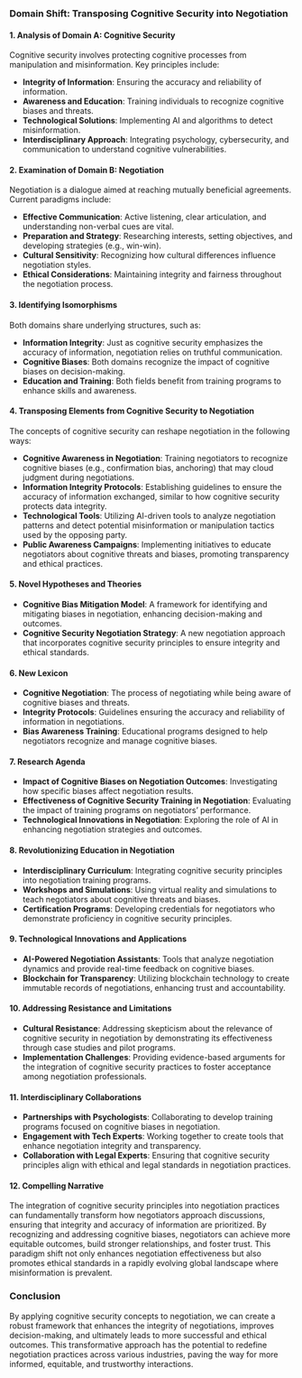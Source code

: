 ### Domain Shift: Transposing Cognitive Security into Negotiation

#### 1. **Analysis of Domain A: Cognitive Security**
Cognitive security involves protecting cognitive processes from manipulation and misinformation. Key principles include:

- **Integrity of Information**: Ensuring the accuracy and reliability of information.
- **Awareness and Education**: Training individuals to recognize cognitive biases and threats.
- **Technological Solutions**: Implementing AI and algorithms to detect misinformation.
- **Interdisciplinary Approach**: Integrating psychology, cybersecurity, and communication to understand cognitive vulnerabilities.

#### 2. **Examination of Domain B: Negotiation**
Negotiation is a dialogue aimed at reaching mutually beneficial agreements. Current paradigms include:

- **Effective Communication**: Active listening, clear articulation, and understanding non-verbal cues are vital.
- **Preparation and Strategy**: Researching interests, setting objectives, and developing strategies (e.g., win-win).
- **Cultural Sensitivity**: Recognizing how cultural differences influence negotiation styles.
- **Ethical Considerations**: Maintaining integrity and fairness throughout the negotiation process.

#### 3. **Identifying Isomorphisms**
Both domains share underlying structures, such as:

- **Information Integrity**: Just as cognitive security emphasizes the accuracy of information, negotiation relies on truthful communication.
- **Cognitive Biases**: Both domains recognize the impact of cognitive biases on decision-making.
- **Education and Training**: Both fields benefit from training programs to enhance skills and awareness.

#### 4. **Transposing Elements from Cognitive Security to Negotiation**
The concepts of cognitive security can reshape negotiation in the following ways:

- **Cognitive Awareness in Negotiation**: Training negotiators to recognize cognitive biases (e.g., confirmation bias, anchoring) that may cloud judgment during negotiations.
- **Information Integrity Protocols**: Establishing guidelines to ensure the accuracy of information exchanged, similar to how cognitive security protects data integrity.
- **Technological Tools**: Utilizing AI-driven tools to analyze negotiation patterns and detect potential misinformation or manipulation tactics used by the opposing party.
- **Public Awareness Campaigns**: Implementing initiatives to educate negotiators about cognitive threats and biases, promoting transparency and ethical practices.

#### 5. **Novel Hypotheses and Theories**
- **Cognitive Bias Mitigation Model**: A framework for identifying and mitigating biases in negotiation, enhancing decision-making and outcomes.
- **Cognitive Security Negotiation Strategy**: A new negotiation approach that incorporates cognitive security principles to ensure integrity and ethical standards.

#### 6. **New Lexicon**
- **Cognitive Negotiation**: The process of negotiating while being aware of cognitive biases and threats.
- **Integrity Protocols**: Guidelines ensuring the accuracy and reliability of information in negotiations.
- **Bias Awareness Training**: Educational programs designed to help negotiators recognize and manage cognitive biases.

#### 7. **Research Agenda**
- **Impact of Cognitive Biases on Negotiation Outcomes**: Investigating how specific biases affect negotiation results.
- **Effectiveness of Cognitive Security Training in Negotiation**: Evaluating the impact of training programs on negotiators’ performance.
- **Technological Innovations in Negotiation**: Exploring the role of AI in enhancing negotiation strategies and outcomes.

#### 8. **Revolutionizing Education in Negotiation**
- **Interdisciplinary Curriculum**: Integrating cognitive security principles into negotiation training programs.
- **Workshops and Simulations**: Using virtual reality and simulations to teach negotiators about cognitive threats and biases.
- **Certification Programs**: Developing credentials for negotiators who demonstrate proficiency in cognitive security principles.

#### 9. **Technological Innovations and Applications**
- **AI-Powered Negotiation Assistants**: Tools that analyze negotiation dynamics and provide real-time feedback on cognitive biases.
- **Blockchain for Transparency**: Utilizing blockchain technology to create immutable records of negotiations, enhancing trust and accountability.

#### 10. **Addressing Resistance and Limitations**
- **Cultural Resistance**: Addressing skepticism about the relevance of cognitive security in negotiation by demonstrating its effectiveness through case studies and pilot programs.
- **Implementation Challenges**: Providing evidence-based arguments for the integration of cognitive security practices to foster acceptance among negotiation professionals.

#### 11. **Interdisciplinary Collaborations**
- **Partnerships with Psychologists**: Collaborating to develop training programs focused on cognitive biases in negotiation.
- **Engagement with Tech Experts**: Working together to create tools that enhance negotiation integrity and transparency.
- **Collaboration with Legal Experts**: Ensuring that cognitive security principles align with ethical and legal standards in negotiation practices.

#### 12. **Compelling Narrative**
The integration of cognitive security principles into negotiation practices can fundamentally transform how negotiators approach discussions, ensuring that integrity and accuracy of information are prioritized. By recognizing and addressing cognitive biases, negotiators can achieve more equitable outcomes, build stronger relationships, and foster trust. This paradigm shift not only enhances negotiation effectiveness but also promotes ethical standards in a rapidly evolving global landscape where misinformation is prevalent.

### Conclusion
By applying cognitive security concepts to negotiation, we can create a robust framework that enhances the integrity of negotiations, improves decision-making, and ultimately leads to more successful and ethical outcomes. This transformative approach has the potential to redefine negotiation practices across various industries, paving the way for more informed, equitable, and trustworthy interactions.